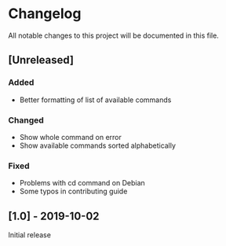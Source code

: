 # Changelog
All notable changes to this project will be documented in this file.

## [Unreleased]

### Added
- Better formatting of list of available commands

### Changed
- Show whole command on error
- Show available commands sorted alphabetically

### Fixed
- Problems with cd command on Debian
- Some typos in contributing guide

## [1.0] - 2019-10-02
Initial release
